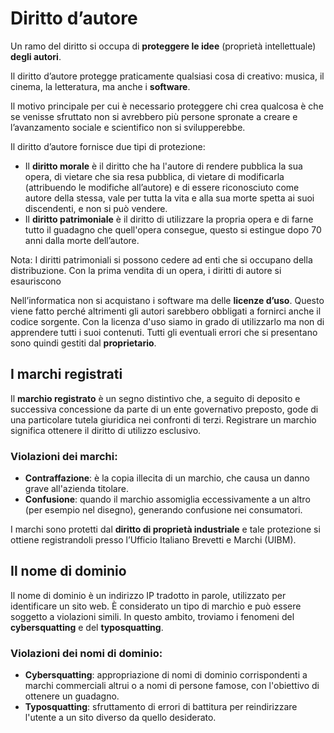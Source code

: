 ﻿# Diritto d’autore

Un ramo del diritto si occupa di **proteggere le idee** (proprietà intellettuale) **degli autori**.

Il diritto d’autore protegge praticamente qualsiasi cosa di creativo: musica, il cinema, la letteratura, ma anche i **software**.

Il motivo principale per cui è necessario proteggere chi crea qualcosa è che se venisse sfruttato non si avrebbero più persone spronate a creare e l’avanzamento sociale e scientifico non si svilupperebbe.

Il diritto d’autore fornisce due tipi di protezione:

- Il **diritto morale** è il diritto che ha l'autore di rendere pubblica la sua opera, di vietare che sia resa pubblica, di vietare di modificarla (attribuendo le modifiche all’autore) e di essere riconosciuto come autore della stessa, vale per tutta la vita e alla sua morte spetta ai suoi discendenti, e non si può vendere.
- Il **diritto patrimoniale** è il diritto di utilizzare la propria opera e di farne tutto il guadagno che quell'opera consegue, questo si estingue dopo 70 anni dalla morte dell’autore.

Nota: I diritti patrimoniali si possono cedere ad enti che si occupano della distribuzione. Con la prima vendita di un opera, i diritti di autore si esauriscono

Nell’informatica non si acquistano i software ma delle **licenze d’uso**. Questo viene fatto perché altrimenti gli autori sarebbero obbligati a fornirci anche il codice sorgente. Con la licenza d'uso siamo in grado di utilizzarlo ma non di apprendere tutti i suoi contenuti. Tutti gli eventuali errori che si presentano sono quindi gestiti dal **proprietario**.

## I marchi registrati

Il **marchio registrato** è un segno distintivo che, a seguito di deposito e successiva concessione da parte di un ente governativo preposto, gode di una particolare tutela giuridica nei confronti di terzi. Registrare un marchio significa ottenere il diritto di utilizzo esclusivo.

### Violazioni dei marchi:

- **Contraffazione**: è la copia illecita di un marchio, che causa un danno grave all'azienda titolare.
- **Confusione**: quando il marchio assomiglia eccessivamente a un altro (per esempio nel disegno), generando confusione nei consumatori.

I marchi sono protetti dal **diritto di proprietà industriale** e tale protezione si ottiene registrandoli presso l’Ufficio Italiano Brevetti e Marchi (UIBM).

## Il nome di dominio

Il nome di dominio è un indirizzo IP tradotto in parole, utilizzato per identificare un sito web. È considerato un tipo di marchio e può essere soggetto a violazioni simili. In questo ambito, troviamo i fenomeni del **cybersquatting** e del **typosquatting**.

### Violazioni dei nomi di dominio:

- **Cybersquatting**: appropriazione di nomi di dominio corrispondenti a marchi commerciali altrui o a nomi di persone famose, con l'obiettivo di ottenere un guadagno.
- **Typosquatting**: sfruttamento di errori di battitura per reindirizzare l'utente a un sito diverso da quello desiderato.
